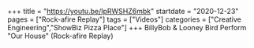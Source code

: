 +++
title = "https://youtu.be/IpRWSHZ6mbk"
startdate = "2020-12-23"
pages = ["Rock-afire Replay"]
tags = ["Videos"]
categories = ["Creative Engineering","ShowBiz Pizza Place"]
+++
BillyBob & Looney Bird Perform "Our House" (Rock-afire Replay)
